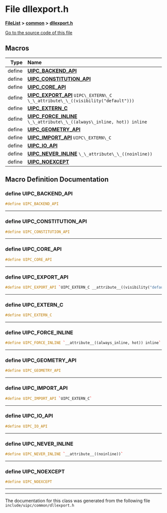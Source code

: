 

# File dllexport.h



[**FileList**](files.md) **>** [**common**](dir_fe04c8fb910be76d82cd33e795163b9b.md) **>** [**dllexport.h**](dllexport_8h.md)

[Go to the source code of this file](dllexport_8h_source.md)



































































## Macros

| Type | Name |
| ---: | :--- |
| define  | [**UIPC\_BACKEND\_API**](dllexport_8h.md#define-uipc_backend_api)  <br> |
| define  | [**UIPC\_CONSTITUTION\_API**](dllexport_8h.md#define-uipc_constitution_api)  <br> |
| define  | [**UIPC\_CORE\_API**](dllexport_8h.md#define-uipc_core_api)  <br> |
| define  | [**UIPC\_EXPORT\_API**](dllexport_8h.md#define-uipc_export_api)  `UIPC\_EXTERN\_C \_\_attribute\_\_((visibility("default")))`<br> |
| define  | [**UIPC\_EXTERN\_C**](dllexport_8h.md#define-uipc_extern_c)  <br> |
| define  | [**UIPC\_FORCE\_INLINE**](dllexport_8h.md#define-uipc_force_inline)  `\_\_attribute\_\_((always\_inline, hot)) inline`<br> |
| define  | [**UIPC\_GEOMETRY\_API**](dllexport_8h.md#define-uipc_geometry_api)  <br> |
| define  | [**UIPC\_IMPORT\_API**](dllexport_8h.md#define-uipc_import_api)  `UIPC\_EXTERN\_C`<br> |
| define  | [**UIPC\_IO\_API**](dllexport_8h.md#define-uipc_io_api)  <br> |
| define  | [**UIPC\_NEVER\_INLINE**](dllexport_8h.md#define-uipc_never_inline)  `\_\_attribute\_\_((noinline))`<br> |
| define  | [**UIPC\_NOEXCEPT**](dllexport_8h.md#define-uipc_noexcept)  <br> |

## Macro Definition Documentation





### define UIPC\_BACKEND\_API 

```C++
#define UIPC_BACKEND_API 
```




<hr>



### define UIPC\_CONSTITUTION\_API 

```C++
#define UIPC_CONSTITUTION_API 
```




<hr>



### define UIPC\_CORE\_API 

```C++
#define UIPC_CORE_API 
```




<hr>



### define UIPC\_EXPORT\_API 

```C++
#define UIPC_EXPORT_API `UIPC_EXTERN_C __attribute__((visibility("default")))`
```




<hr>



### define UIPC\_EXTERN\_C 

```C++
#define UIPC_EXTERN_C 
```




<hr>



### define UIPC\_FORCE\_INLINE 

```C++
#define UIPC_FORCE_INLINE `__attribute__((always_inline, hot)) inline`
```




<hr>



### define UIPC\_GEOMETRY\_API 

```C++
#define UIPC_GEOMETRY_API 
```




<hr>



### define UIPC\_IMPORT\_API 

```C++
#define UIPC_IMPORT_API `UIPC_EXTERN_C`
```




<hr>



### define UIPC\_IO\_API 

```C++
#define UIPC_IO_API 
```




<hr>



### define UIPC\_NEVER\_INLINE 

```C++
#define UIPC_NEVER_INLINE `__attribute__((noinline))`
```




<hr>



### define UIPC\_NOEXCEPT 

```C++
#define UIPC_NOEXCEPT 
```




<hr>

------------------------------
The documentation for this class was generated from the following file `include/uipc/common/dllexport.h`


